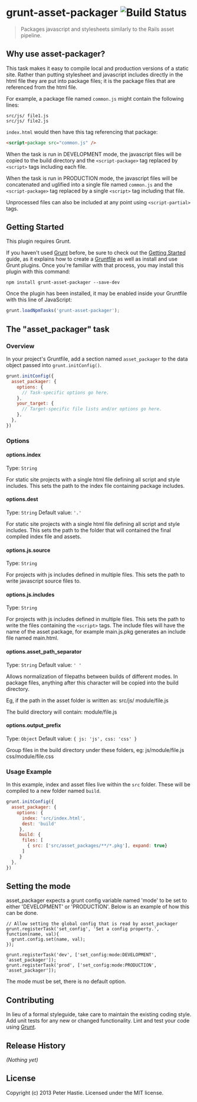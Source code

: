 # grunt-asset-packager ![Build Status](https://github.com/sillypog/grunt-asset-packager/actions/workflows/test.yml/badge.svg?branch=main)

> Packages javascript and stylesheets similarly to the Rails asset pipeline.

## Why use asset-packager?
This task makes it easy to compile local and production versions of a static site. Rather than putting stylesheet and javascript includes directly in the html file they are put into package files; it is the package files that are referenced from the html file.

For example, a package file named `common.js` might contain the following lines:
```
src/js/ file1.js
src/js/ file2.js
```

`index.html` would then have this tag referencing that package:
```html
<script-package src="common.js" />
```

When the task is run in DEVELOPMENT mode, the javascript files will be copied to the build directory and the `<script-package>` tag replaced by `<script>` tags including each file.

When the task is run in PRODUCTION mode, the javascript files will be concatenated and uglified into a single file named `common.js` and the `<script-package>` tag replaced by a single `<script>` tag including that file.

Unprocessed files can also be included at any point using `<script-partial>` tags.

## Getting Started
This plugin requires Grunt.

If you haven't used [Grunt](http://gruntjs.com/) before, be sure to check out the [Getting Started](http://gruntjs.com/getting-started) guide, as it explains how to create a [Gruntfile](http://gruntjs.com/sample-gruntfile) as well as install and use Grunt plugins. Once you're familiar with that process, you may install this plugin with this command:

```shell
npm install grunt-asset-packager --save-dev
```

Once the plugin has been installed, it may be enabled inside your Gruntfile with this line of JavaScript:

```js
grunt.loadNpmTasks('grunt-asset-packager');
```

## The "asset_packager" task

### Overview
In your project's Gruntfile, add a section named `asset_packager` to the data object passed into `grunt.initConfig()`.

```js
grunt.initConfig({
  asset_packager: {
    options: {
      // Task-specific options go here.
    },
    your_target: {
      // Target-specific file lists and/or options go here.
    },
  },
})
```

### Options

#### options.index
Type: `String`

For static site projects with a single html file defining all script and style includes. This sets the path to the index file containing package includes.

#### options.dest
Type: `String`
Default value: `'.'`

For static site projects with a single html file defining all script and style includes. This sets the path to the folder that will contained the final compiled index file and assets.

#### options.js.source
Type: `String`

For projects with js includes defined in multiple files. This sets the path to write javascript source files to.

#### options.js.includes
Type: `String`

For projects with js includes defined in multiple files. This sets the path to write the files containing the `<script>` tags. The include files will have the name of the asset package, for example main.js.pkg generates an include file named main.html.

#### options.asset_path_separator
Type: `String`
Default value: `' '`

Allows normalization of filepaths between builds of different modes. In package files, anything after this character will be copied into the build directory.

Eg, if the path in the asset folder is written as:
src/js/ module/file.js

The build directory will contain:
module/file.js

#### options.output_prefix
Type: `Object`
Default value: `{ js: 'js', css: 'css' }`

Group files in the build directory under these folders, eg:
js/module/file.js
css/module/file.css

### Usage Example

In this example, index and asset files live within the `src` folder. These will be compiled to a new folder named `build`.

```js
grunt.initConfig({
  asset_packager: {
    options: {
      index: 'src/index.html',
      dest: 'build'
     },
     build: {
      files: [
        { src: ['src/asset_packages/**/*.pkg'], expand: true}
      ]
     }
  },
})
```

## Setting the mode

asset_packager expects a grunt config variable named 'mode' to be set to either
'DEVELOPMENT' or 'PRODUCTION'. Below is an example of how this can be done.

```
// Allow setting the global config that is read by asset_packager
grunt.registerTask('set_config', 'Set a config property.', function(name, val){
  grunt.config.set(name, val);
});

grunt.registerTask('dev', ['set_config:mode:DEVELOPMENT', 'asset_packager']);
grunt.registerTask('prod', ['set_config:mode:PRODUCTION', 'asset_packager']);
```

The mode must be set, there is no default option.


## Contributing
In lieu of a formal styleguide, take care to maintain the existing coding style. Add unit tests for any new or changed functionality. Lint and test your code using [Grunt](http://gruntjs.com/).

## Release History
_(Nothing yet)_

## License
Copyright (c) 2013 Peter Hastie. Licensed under the MIT license.
